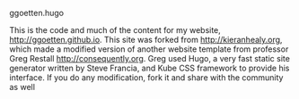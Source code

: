 ggoetten.hugo

This is the code and much of the content for my website, http://ggoetten.github.io. This site was forked from http://kieranhealy.org, which made a modified version of another website template from professor Greg Restall http://consequently.org. Greg used Hugo, a very fast static site generator written by Steve Francia, and Kube CSS framework to provide his interface.
If you do any modification, fork it and share with the community as well
